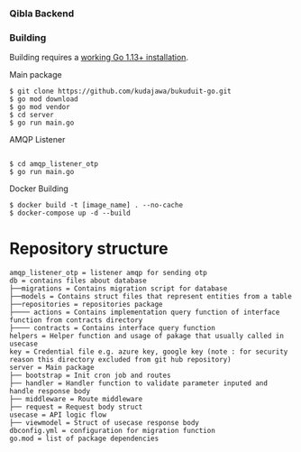 ### Qibla Backend

### Building

Building requires a
[working Go 1.13+ installation](http://golang.org/doc/install).

Main package
```
$ git clone https://github.com/kudajawa/bukuduit-go.git
$ go mod download
$ go mod vendor
$ cd server
$ go run main.go
```

AMQP Listener
```

$ cd amqp_listener_otp
$ go run main.go

```

Docker Building
```
$ docker build -t [image_name] . --no-cache
$ docker-compose up -d --build
```

# Repository structure
```
amqp_listener_otp = listener amqp for sending otp
db = contains files about database
├──migrations = Contains migration script for database
├──models = Contains struct files that represent entities from a table
├──repositories = repositories package
├──── actions = Contains implementation query function of interface function from contracts directory
├──── contracts = Contains interface query function
helpers = Helper function and usage of pakage that usually called in usecase
key = Credential file e.g. azure key, google key (note : for security reason this directory excluded from git hub repository)
server = Main package
├── bootstrap = Init cron job and routes
├── handler = Handler function to validate parameter inputed and handle response body
├── middleware = Route middleware
├── request = Request body struct
usecase = API logic flow
├── viewmodel = Struct of usecase response body
dbconfig.yml = configuration for migration function
go.mod = list of package dependencies
```